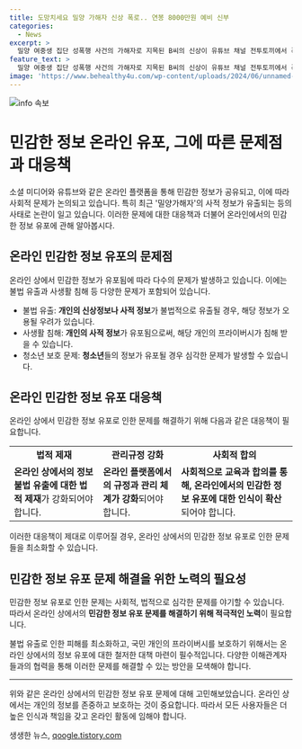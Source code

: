 ```yaml
---
title: 도망치세요 밀양 가해자 신상 폭로.. 연봉 8000만원 예비 신부
categories:
  - News
excerpt: >
  밀양 여중생 집단 성폭행 사건의 가해자로 지목된 B씨의 신상이 유튜브 채널 전투토끼에서 폭로됐다. A씨는 B씨가 울산에 있는 기업에 다니며 연봉은 8000만원으로 추정되고 있다고 전했다. 이에 대한 인터넷 사용자들의 비난과 관심이 일을 불러일으키며, 가해자들의 신상 공개로 사건이 다시 주목받고 있다.
feature_text: >
  밀양 여중생 집단 성폭행 사건의 가해자로 지목된 B씨의 신상이 유튜브 채널 전투토끼에서 폭로됐다. A씨는 B씨가 울산에 있는 기업에 다니며 연봉은 8000만원으로 추정되고 있다고 전했다. 이에 대한 인터넷 사용자들의 비난과 관심이 일을 불러일으키며, 가해자들의 신상 공개로 사건이 다시 주목받고 있다.
image: 'https://www.behealthy4u.com/wp-content/uploads/2024/06/unnamed-file.png'
---
```


<p><img src="https://www.behealthy4u.com/wp-content/uploads/2024/06/unnamed-file.png" alt="info 속보" /></p>

<h1>민감한 정보 온라인 유포, 그에 따른 문제점과 대응책</h1>

<p data-ke-size="size16">소셜 미디어와 유튜브와 같은 온라인 플랫폼을 통해 민감한 정보가 공유되고, 이에 따라 사회적 문제가 논의되고 있습니다. 특히 최근 '밀양가해자'의 사적 정보가 유출되는 등의 사태로 논란이 일고 있습니다. 이러한 문제에 대한 대응책과 더불어 온라인에서의 민감한 정보 유포에 관해 알아봅시다.</p>

<h2 data-ke-size="size26">온라인 민감한 정보 유포의 문제점</h2>

<p data-ke-size="size16">온라인 상에서 민감한 정보가 유포됨에 따라 다수의 문제가 발생하고 있습니다. 이에는 불법 유출과 사생활 침해 등 다양한 문제가 포함되어 있습니다.</p>

<ul>
    <li>불법 유출: <b>개인의 신상정보나 사적 정보</b>가 불법적으로 유출될 경우, 해당 정보가 오용될 우려가 있습니다.</li>
    <li>사생활 침해: <b>개인의 사적 정보</b>가 유포됨으로써, 해당 개인의 프라이버시가 침해 받을 수 있습니다.</li>
    <li>청소년 보호 문제: <b>청소년</b>들의 정보가 유포될 경우 심각한 문제가 발생할 수 있습니다.</li>
</ul>

<h2 data-ke-size="size26">온라인 민감한 정보 유포 대응책</h2>

<p data-ke-size="size16">온라인 상에서 민감한 정보 유포로 인한 문제를 해결하기 위해 다음과 같은 대응책이 필요합니다.</p>

<table>
    <tr>
        <td style="text-align: center; height: 17px;"><b>법적 제재</b></td>
        <td style="text-align: center; height: 17px;"><b>관리규정 강화</b></td>
        <td style="text-align: center; height: 17px;"><b>사회적 합의</b></td>
    </tr>
    <tr>
        <td><b>온라인 상에서의 정보 불법 유출에 대한 법적 제재</b>가 강화되어야 합니다.</td>
        <td><b>온라인 플랫폼에서의 규정과 관리 체계가 강화</b>되어야 합니다.</td>
        <td><b>사회적으로 교육과 합의를 통해, 온라인에서의 민감한 정보 유포에 대한 인식이 확산</b>되어야 합니다.</td>
    </tr>
</table>

<p data-ke-size="size16">이러한 대응책이 제대로 이루어질 경우, 온라인 상에서의 민감한 정보 유포로 인한 문제들을 최소화할 수 있습니다.</p>

<h2 data-ke-size="size26">민감한 정보 유포 문제 해결을 위한 노력의 필요성</h2>

<p data-ke-size="size16">민감한 정보 유포로 인한 문제는 사회적, 법적으로 심각한 문제를 야기할 수 있습니다. 따라서 온라인 상에서의 <b>민감한 정보 유포 문제를 해결하기 위해 적극적인 노력</b>이 필요합니다.</p>

<p data-ke-size="size16">불법 유출로 인한 피해를 최소화하고, 국민 개인의 프라이버시를 보호하기 위해서는 온라인 상에서의 정보 유포에 대한 철저한 대책 마련이 필수적입니다. 다양한 이해관계자들과의 협력을 통해 이러한 문제를 해결할 수 있는 방안을 모색해야 합니다.</p>

<hr>

<p data-ke-size="size16">위와 같은 온라인 상에서의 민감한 정보 유포 문제에 대해 고민해보았습니다. 온라인 상에서는 개인의 정보를 존중하고 보호하는 것이 중요합니다. 따라서 모든 사용자들은 더 높은 인식과 책임을 갖고 온라인 활동에 임해야 합니다.</p>
생생한 뉴스, <a href="https://qoogle.tistory.com" rel="dofollow">qoogle.tistory.com</a>


